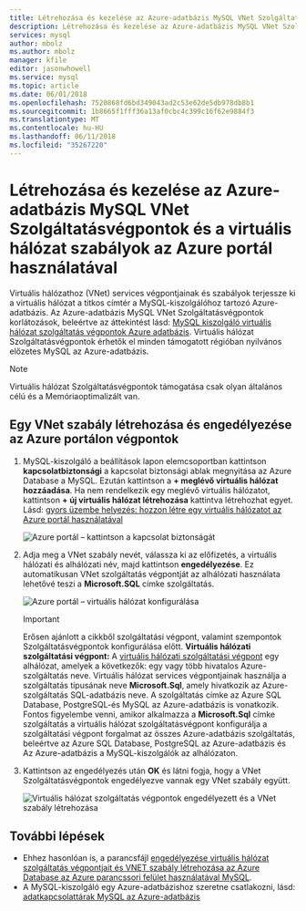 ```yaml
---
title: Létrehozása és kezelése az Azure-adatbázis MySQL VNet Szolgáltatásvégpontok és szabályok az Azure portál használatával |} Microsoft Docs
description: Létrehozása és kezelése az Azure-adatbázis MySQL VNet Szolgáltatásvégpontok és szabályok az Azure portál használatával
services: mysql
author: mbolz
ms.author: mbolz
manager: kfile
editor: jasonwhowell
ms.service: mysql
ms.topic: article
ms.date: 06/01/2018
ms.openlocfilehash: 7520868fd6bd349043ad2c53e62de5db978db8b1
ms.sourcegitcommit: 1b8665f1fff36a13af0cbc4c399c16f62e9884f3
ms.translationtype: MT
ms.contentlocale: hu-HU
ms.lasthandoff: 06/11/2018
ms.locfileid: "35267220"
---
```

# <a name="create-and-manage-azure-database-for-mysql-vnet-service-endpoints-and-vnet-rules-by-using-the-azure-portal"></a>Létrehozása és kezelése az Azure-adatbázis MySQL VNet Szolgáltatásvégpontok és a virtuális hálózat szabályok az Azure portál használatával
Virtuális hálózathoz (VNet) services végpontjainak és szabályok terjessze ki a virtuális hálózat a titkos címtér a MySQL-kiszolgálóhoz tartozó Azure-adatbázis. Az Azure-adatbázis MySQL VNet Szolgáltatásvégpontok korlátozások, beleértve az áttekintést lásd: [MySQL kiszolgáló virtuális hálózat szolgáltatás végpontok Azure adatbázis](concepts-data-access-and-security-vnet.md). Virtuális hálózat Szolgáltatásvégpontok érhetők el minden támogatott régióban nyilvános előzetes MySQL az Azure-adatbázis.

> [!NOTE]
> Virtuális hálózat Szolgáltatásvégpontok támogatása csak olyan általános célú és a Memóriaoptimalizált van.

## <a name="create-a-vnet-rule-and-enable-service-endpoints-in-the-azure-portal"></a>Egy VNet szabály létrehozása és engedélyezése az Azure portálon végpontok

1. MySQL-kiszolgáló a beállítások lapon elemcsoportban kattintson **kapcsolatbiztonsági** a kapcsolat biztonsági ablak megnyitása az Azure Database a MySQL. Ezután kattintson a **+ meglévő virtuális hálózat hozzáadása**. Ha nem rendelkezik egy meglévő virtuális hálózatot, kattintson **+ új virtuális hálózat létrehozása** kattintva létrehozhat egyet. Lásd: [gyors üzembe helyezés: hozzon létre egy virtuális hálózatot az Azure portál használatával](../virtual-network/quick-create-portal.md)

   ![Azure portál – kattintson a kapcsolat biztonságát](./media/howto-manage-vnet-using-portal/1-connection-security.png)

2. Adja meg a VNet szabály nevét, válassza ki az előfizetés, a virtuális hálózati és alhálózati név, majd kattintson **engedélyezése**. Ez automatikusan VNet szolgáltatás végpontját az alhálózati használata lehetővé teszi a **Microsoft.SQL** címke szolgáltatás.

   ![Azure portál – virtuális hálózat konfigurálása](./media/howto-manage-vnet-using-portal/2-configure-vnet.png)

   > [!IMPORTANT]
   > Erősen ajánlott a cikkből szolgáltatási végpont, valamint szempontok Szolgáltatásvégpontok konfigurálása előtt. **Virtuális hálózati szolgáltatási végpont:** A [virtuális hálózati szolgáltatási végpont](../virtual-network/virtual-network-service-endpoints-overview.md) egy alhálózat, amelyek a következők: egy vagy több hivatalos Azure-szolgáltatás neve. Virtuális hálózat services végpontjainak használja a szolgáltatás típusának neve **Microsoft.Sql**, amely hivatkozik az Azure-szolgáltatás SQL-adatbázis neve. A szolgáltatás címke az Azure SQL Database, PostgreSQL-és MySQL az Azure-adatbázis is vonatkozik. Fontos figyelembe venni, amikor alkalmazza a **Microsoft.Sql** címke szolgáltatás a virtuális hálózat szolgáltatásvégpont konfigurálja a szolgáltatási végpont forgalmat az összes Azure-adatbázis szolgáltatás, beleértve az Azure SQL Database, PostgreSQL az Azure-adatbázis és Az Azure-adatbázis a MySQL-kiszolgálók az alhálózaton. 
   > 

3. Kattintson az engedélyezés után **OK** és látni fogja, hogy a VNet Szolgáltatásvégpontok engedélyezve vannak egy VNet szabály együtt.

   ![Virtuális hálózat szolgáltatás végpontok engedélyezett és a VNet szabály létrehozása](./media/howto-manage-vnet-using-portal/3-vnet-service-endpoints-enabled-vnet-rule-created.png)

## <a name="next-steps"></a>További lépések
- Ehhez hasonlóan is, a parancsfájl [engedélyezése virtuális hálózat szolgáltatás végpontjait és VNET szabály létrehozása az Azure Database az Azure parancssori felület használatával MySQL](howto-manage-vnet-using-cli.md).
- A MySQL-kiszolgáló egy Azure-adatbázishoz szeretne csatlakozni, lásd: [adatkapcsolattárak MySQL az Azure-adatbázis](./concepts-connection-libraries.md)
